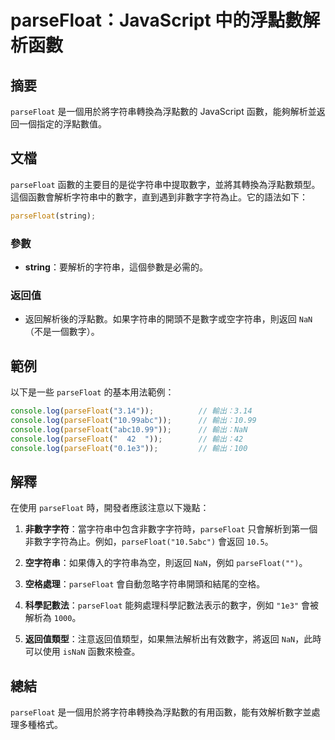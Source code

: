 <!--
Meta Description: # parseFloat：JavaScript 中的浮點數解析函數 ## 摘要 `parseFloat` 是一個用於將字符串轉換為浮點數的 JavaScript 函數，能夠解析並返回一個指定的浮點數值。 ## 文檔 `parseFloat` 函數的主要目的是從字符串中提取數字，並將其轉換為浮點數類型...
Meta Keywords: parsefloat, console, log, javascript, nan
-->

# parseFloat：JavaScript 中的浮點數解析函數

## 摘要
`parseFloat` 是一個用於將字符串轉換為浮點數的 JavaScript 函數，能夠解析並返回一個指定的浮點數值。

## 文檔
`parseFloat` 函數的主要目的是從字符串中提取數字，並將其轉換為浮點數類型。這個函數會解析字符串中的數字，直到遇到非數字字符為止。它的語法如下：

```javascript
parseFloat(string);
```

### 參數
- **string**：要解析的字符串，這個參數是必需的。

### 返回值
- 返回解析後的浮點數。如果字符串的開頭不是數字或空字符串，則返回 `NaN`（不是一個數字）。

## 範例
以下是一些 `parseFloat` 的基本用法範例：

```javascript
console.log(parseFloat("3.14"));          // 輸出：3.14
console.log(parseFloat("10.99abc"));      // 輸出：10.99
console.log(parseFloat("abc10.99"));      // 輸出：NaN
console.log(parseFloat("  42  "));        // 輸出：42
console.log(parseFloat("0.1e3"));         // 輸出：100
```

## 解釋
在使用 `parseFloat` 時，開發者應該注意以下幾點：

1. **非數字字符**：當字符串中包含非數字字符時，`parseFloat` 只會解析到第一個非數字字符為止。例如，`parseFloat("10.5abc")` 會返回 `10.5`。

2. **空字符串**：如果傳入的字符串為空，則返回 `NaN`，例如 `parseFloat("")`。

3. **空格處理**：`parseFloat` 會自動忽略字符串開頭和結尾的空格。

4. **科學記數法**：`parseFloat` 能夠處理科學記數法表示的數字，例如 `"1e3"` 會被解析為 `1000`。

5. **返回值類型**：注意返回值類型，如果無法解析出有效數字，將返回 `NaN`，此時可以使用 `isNaN` 函數來檢查。

## 總結
`parseFloat` 是一個用於將字符串轉換為浮點數的有用函數，能有效解析數字並處理多種格式。
